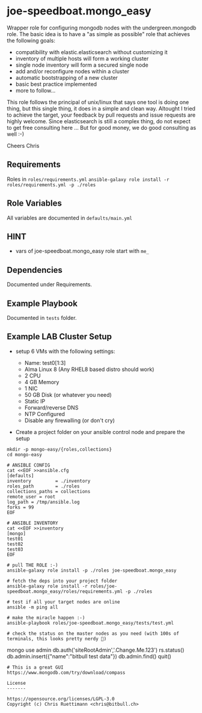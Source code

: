 joe-speedboat.mongo_easy
=========

Wrapper role for configuring mongodb nodes with the undergreen.mongodb role.
The basic idea is to have a "as simple as possible" role that achieves the following goals:

* compatibility with elastic.elasticsearch without customizing it
* inventory of multiple hosts will form a working cluster 
* single node inventory will form a secured single node
* add and/or reconfigure nodes within a cluster
* automatic bootstrapping of a new cluster
* basic best practice implemented
* more to follow...

This role follows the principal of unix/linux that says one tool is doing one thing, 
but this single thing, it does in a simple and clean way.
Altought I tried to achieve the target, your feedback by pull requests and issue requests are highly welcome.
Since elasticsearch is still a complex thing, do not expect to get free consulting here ...
But for good money, we do good consulting as well :-)

Cheers
Chris

Requirements
------------

Roles in ```roles/requirements.yml```
```ansible-galaxy role install -r roles/requirements.yml -p ./roles```

Role Variables
--------------

All variables are documented in ```defaults/main.yml```

HINT
--------------
* vars of joe-speedboat.mongo_easy role start with ```me_```

Dependencies
------------

Documented under Requirements.

Example Playbook
----------------

Documented in ```tests``` folder.

Example LAB Cluster Setup
----------------
* setup 6 VMs with the following settings: 
  * Name: test0[1:3]
  * Alma Linux 8 (Any RHEL8 based distro should work)
  * 2 CPU
  * 4 GB Memory
  * 1 NIC 
  * 50 GB Disk (or whatever you need)
  * Static IP
  * Forward/reverse DNS
  * NTP Configured
  * Disable any firewalling (or don't cry)

* Create a project folder on your ansible control node and prepare the setup
```
mkdir -p mongo-easy/{roles,collections}
cd mongo-easy

# ANSIBLE CONFIG
cat <<EOF >>ansible.cfg
[defaults]
inventory         = ./inventory
roles_path        = ./roles
collections_paths = collections
remote_user = root
log_path = /tmp/ansible.log
forks = 99
EOF

# ANSIBLE INVENTORY
cat <<EOF >>inventory
[mongo]
test01
test02
test03
EOF

# pull THE ROLE :-)
ansible-galaxy role install -p ./roles joe-speedboat.mongo_easy

# fetch the deps into your project folder
ansible-galaxy role install -r roles/joe-speedboat.mongo_easy/roles/requirements.yml -p ./roles

# test if all your target nodes are online
ansible -m ping all

# make the miracle happen :-)
ansible-playbook roles/joe-speedboat.mongo_easy/tests/test.yml

# check the status on the master nodes as you need (with 100s of terminals, this looks pretty nerdy 🦖)
```
mongo
  use admin
    db.auth('siteRootAdmin','.Change.Me.123')
    rs.status()
    db.admin.insert({"name":"bitbull test data"})
    db.admin.find()
    quit()
```
# This is a great GUI
https://www.mongodb.com/try/download/compass

License
-------

https://opensource.org/licenses/LGPL-3.0    
Copyright (c) Chris Ruettimann <chris@bitbull.ch>


